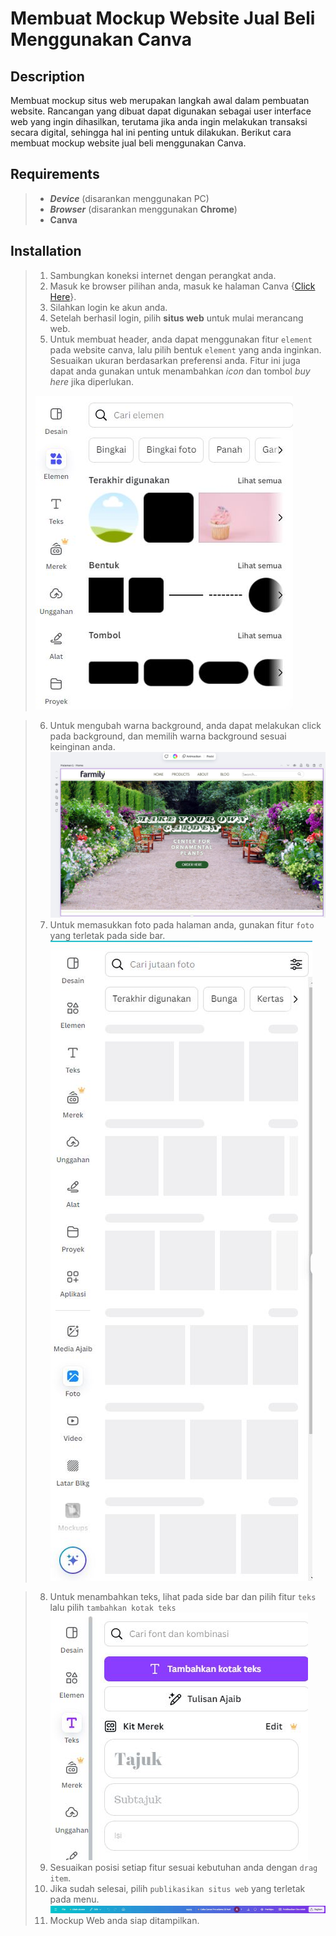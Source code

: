 # Membuat Mockup Website Jual Beli Menggunakan Canva

## Description
Membuat mockup situs web merupakan langkah awal dalam pembuatan website. Rancangan yang dibuat dapat digunakan sebagai user interface web yang ingin dihasilkan, terutama jika anda ingin melakukan transaksi secara digital, sehingga hal ini penting untuk dilakukan. Berikut cara membuat mockup website jual beli menggunakan Canva.

## Requirements
> - __*Device*__ (disarankan menggunakan PC)
> - __*Browser*__ (disarankan menggunakan **Chrome**)
> - **Canva**

## Installation
> 1. Sambungkan koneksi internet dengan perangkat anda.
> 2. Masuk ke browser pilihan anda, masuk ke halaman Canva {[Click Here](https://www.canva.com)}.
> 3. Silahkan login ke akun anda.
> 4. Setelah berhasil login, pilih **situs web** untuk mulai merancang web.
> 5. Untuk membuat header, anda dapat menggunakan fitur `element` pada website canva, lalu pilih bentuk `element` yang anda inginkan. Sesuaikan ukuran berdasarkan preferensi anda. Fitur ini juga dapat anda gunakan untuk menambahkan *icon* dan tombol *buy here* jika diperlukan.
>
>![logo](elemen.JPG)

> 6. Untuk mengubah warna background, anda dapat melakukan click pada background, dan memilih warna background sesuai keinginan anda.
![logo](pagelogin.JPG)
> 7. Untuk memasukkan foto pada halaman anda, gunakan fitur `foto` yang terletak pada side bar.
![logo](foto.JPG)

> 8. Untuk menambahkan teks, lihat pada side bar dan pilih fitur `teks` lalu pilih `tambahkan kotak teks`
![logo](teks.JPG)
> 9. Sesuaikan posisi setiap fitur sesuai kebutuhan anda dengan `drag item`.
> 10. Jika sudah selesai, pilih `publikasikan situs web` yang terletak pada menu.
![logo](publish.JPG)
> 11. Mockup Web anda siap ditampilkan.
